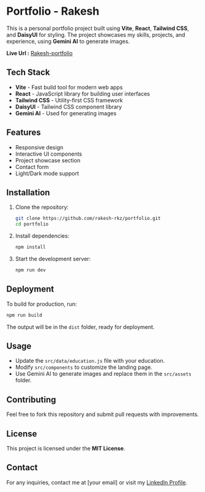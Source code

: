 # Portfolio - Rakesh

This is a personal portfolio project built using **Vite**, **React**, **Tailwind CSS**, and **DaisyUI** for styling. The project showcases my skills, projects, and experience, using **Gemini AI** to generate images.

**Live Url :** [Rakesh-portfolio](https://rakesh-rkz.github.io/portfolio/)

## Tech Stack

- **Vite** - Fast build tool for modern web apps
- **React** - JavaScript library for building user interfaces
- **Tailwind CSS** - Utility-first CSS framework
- **DaisyUI** - Tailwind CSS component library
- **Gemini AI** - Used for generating images

## Features

- Responsive design
- Interactive UI components
- Project showcase section
- Contact form
- Light/Dark mode support

## Installation

1. Clone the repository:
   ```bash
   git clone https://github.com/rakesh-rkz/portfolio.git
   cd portfolio
   ```
2. Install dependencies:
   ```bash
   npm install
   ```
3. Start the development server:
   ```bash
   npm run dev
   ```

## Deployment

To build for production, run:
```bash
npm run build
```
The output will be in the `dist` folder, ready for deployment.

## Usage

- Update the `src/data/education.js` file with your education.
- Modify `src/components` to customize the landing page.
- Use Gemini AI to generate images and replace them in the `src/assets` folder.

## Contributing

Feel free to fork this repository and submit pull requests with improvements.

## License

This project is licensed under the **MIT License**.

## Contact

For any inquiries, contact me at [your email] or visit my [LinkedIn Profile](https://www.linkedin.com/in/rakesh-mohanraj-7567671a4/).

